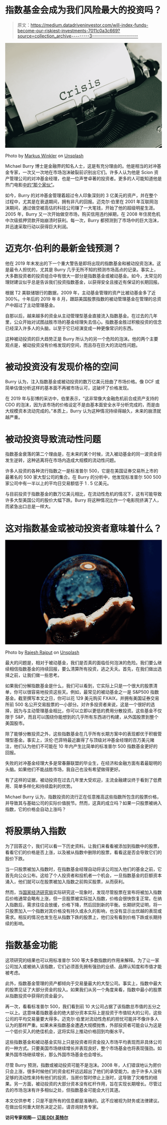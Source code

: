 # 指数基金会成为我们风险最大的投资吗？

> 原文：<https://medium.datadriveninvestor.com/will-index-funds-become-our-riskiest-investments-7011c0a3c669?source=collection_archive---------3----------------------->

![](img/9b66d393b29850836798ec119fbe861a.png)

Photo by [Markus Winkler](https://unsplash.com/@markuswinkler?utm_source=medium&utm_medium=referral) on [Unsplash](https://unsplash.com?utm_source=medium&utm_medium=referral)

Michael Burry 博士是金融界的知名人士，这是有充分理由的。他是相当的对冲基金专家，一次又一次地在市场泡沫破裂前识别出它们。许多人认为他是 Scion 资产管理公司的对冲基金经理，也是一位声誉卓著的投资者。更多的人可能知道他是热门电影[中的“那个家伙”](https://www.imdb.com/title/tt1596363/)。

如今，Burry 的对冲基金管理着超过令人印象深刻的 3 亿美元的资产，并在整个过程中，尤其是在衰退期间，拥有非凡的回报。迈克尔·伯里在 2001 年互联网泡沫期间，通过做空被高估的科技公司赚了一大笔钱，开始了他的超级明星生涯。2005 年，Burry 又一次开始做空市场，购买信用违约掉期，在 2008 年住房危机中次级抵押贷款开始崩溃时获利。每一次，Burry 都预测到了市场中的巨大泡沫，并迅速采取行动以获得巨大利润。

# 迈克尔·伯利的最新金钱预测？

他在 2019 年末发出的下一个重大警告是即将出现的指数基金和被动投资泡沫。这是最令人担忧的，尤其是 Burry 几乎无所不知的预测市场高点的记录。事实上，大多数投资者的投资组合中有很大一部分是指数基金或被动基金。如今，太常见的理财建议似乎总是告诉我们投资指数基金，以获得安全且接近有保证的长期回报。

根据 T2 美联储银行的数据，2009 年，主动基金管理的资产比被动基金多了近 300%。十年后的 2019 年 8 月，跟踪美国股票指数的被动管理基金在管理的总资产中超过了主动管理基金。

自那以后，越来越多的资金从主动管理型基金直接流入指数基金。在过去的几年里，公众开始对试图战胜市场的基金经理失去信心。指数基金胜过积极投资的信念已经深入许多人的头脑，以至于它已经演变成一种更像常识的东西。

这种被动投资的巨大趋势正是 Burry 所认为的另一个危险的泡沫。他的两个主要观点是，被动投资没有价格发现的空间，而且存在巨大的流动性问题。

# 被动投资没有发现价格的空间

Burry 认为，注入指数基金或被动投资的数万亿美元扭曲了市场价格。像 DCF 或简单估值分析这样的基本面不再被市场认可，这破坏了价格发现。

在 2019 年与彭博的采访中，伯里表示，“这非常像大金融危机前合成资产支持的 CDO 的泡沫，因为该市场的价格设定不是由基本面安全水平分析完成的，而是由大规模资本流动完成的。”本质上，Burry 认为这种情况持续得越久，未来的崩溃就越严重。

# 被动投资导致流动性问题

指数基金衰落的第二个理由是，在未来的某个时候，流入被动基金的同一波资金将发生逆转，这种逃离将在市场内造成大规模的流动性问题。

许多人投资的各种流行指数之一是标准普尔 500，它是在美国证券交易所上市的最著名的 500 家大型公司的集合。在 Burry 的分析中，他发现标准普尔 500 500 家公司中有一半以上的平均日交易额低于 1 . 5 亿美元。

与目前投资于指数基金的数万亿美元相比，在流动性危机的情况下，这有可能导致许多大型美国公司的股价大幅下跌。Burry 将这种情况比作一个电影院挤满了人，而紧急出口总是一样大。

# 这对指数基金或被动投资者意味着什么？

![](img/65e8ebf79c117b5a02063caec1cef531.png)

Photo by [Rajesh Rajput](https://unsplash.com/@rrajputphotography?utm_source=medium&utm_medium=referral) on [Unsplash](https://unsplash.com?utm_source=medium&utm_medium=referral)

最大的问题是，相对于被动基金，我们是否真的面临任何泡沫的危险。我们要么继续相信指数基金的持续回报，要么清算所有投资，逃之夭夭。首先，在我们做出选择之前，让我们做一些思考。

如果我们分解指数基金是什么，我们可以看到，它实际上只是一个很大的股票清单，你可以很容易地投资这些天。例如，最常见的被动基金之一是 S&P500 指数基金。截至撰写本文之日，你可以花 129 美元购买 FXAIX，并拥有美国证券交易所前 500 名公开交易股票的一小部分。对许多投资者来说，这是一个很好的选择，因为与主动管理基金相比，你可以立即以更低的费用分散投资。这些基金不仅限于 S&P，而且可以围绕你能想到的几乎所有东西进行构建，从外国股票到整个美国股市。

除了能够分散投资之外，这些指数基金在几乎所有长期方案中的表现都优于积极管理型基金。事实上，沃伦·巴菲特最近赢得了与顶级对冲基金经理的百万美元赌注，他们认为他们不可能在 10 年内产生比简单的标准普尔 500 指数基金更好的回报。

失败的对冲基金经理大多是常春藤联盟的毕业生，在经济和金融方面有着最聪明的头脑。如果他们不能战胜市场，我自己也没有希望做得更好。

有了这样的证据，被动投资在过去几年里大受欢迎，主流金融建议终于看到了低费用、简单多样化和持续盈利的优势。

Michael Burry 认为，指数投资的流行正在任意推高这些指数所包含的股票价格，并导致其与基础公司的实际价值脱节。然而，这真的成立吗？如果一只股票被纳入指数，它的价格会自动上涨吗？

# 将股票纳入指数

为了回答这个，我们可以看一下历史资料。让我们来看看被添加到指数中的股票，看看它们的价格是否上涨，以及被从指数中删除的股票，看看这是否会导致它们的股价下跌。

当一只股票被加入指数时，在指数基金经理自动将该公司加入他们的基金之前，它首先向公众公布。这给了个人投资者和投机者一个机会，一旦指数基金的巨额资本涌入，他们就可以在股票被加入指数之前购买股票，从而获利。

然而，当[国家经济研究局](https://www.nber.org/digest/nov13/stock-price-reactions-index-inclusion)实际研究这一现象时，发现尽管股票在宣布将被加入指数后价格通常会略有上涨，但一旦股票被实际加入指数，价格会很快恢复正常。在纳入指数后，需求往往会放缓，价格下降，然后回到新的平衡。长期研究证明，将一只股票加入一个指数对其价格没有持久或永久的影响，也没有显示出优越的表现或需求。相反的情况也发生在从指数下跌的股票上，他们没有看到价格下跌或长期持续的影响。

# 指数基金功能

这项研究的结果也可以用标准普尔 500 等大多数指数的作用来解释。为了让一家公司加入或被纳入该指数，它们必须首先拥有强劲的业绩、品牌认知度和市值才能被考虑。

此外，指数基金管理的资产都倾向于交易量最大的大型公司。事实上，指数中最大的股票见证了大部分资金的投入。如果我们从另一个角度来看，指数中最小的股票从指数投资中获得的资金最少。

再一次，看看标准普尔 500，我们看到前 10 大公司占据了该指数总市值的五分之一以上。这意味着指数基金的绝大部分资本实际上是投资于市值较大的公司，这些公司的平均交易量要大得多。迈克尔·伯里对流动性危机的担忧可能并不像许多人认为的那样严重。如果未来指数基金遭遇大规模抛售，外部投资者可能会认为这是一个低价买入的绝佳机会，这将实际上推动价格回到均衡水平。

这些指数基金和被动基金实际上只是投资者将资金投入市场平均表现而非具体公司的一种方式。只要美国市场继续增长并表现良好，整个市场基金也将表现强劲。如果外国市场继续增长，那么外国市场基金也会增长。

尽管 Burry 预测，指数或被动投资可能不是泡沫。2008 年，人们错误地认为房价只会上涨，很多时候他们的资金杠杆远远超出了他们的承受能力。由于许多人没有足够的流动性来持有他们的投资，当房价暂时停止上涨时，这导致了灾难性的结果。另一方面，被动投资的大部分资本没有杠杆作用，旨在实现长期增长。尽管过去的市场泡沫有许多相似之处，但指数基金可能会大行其道。

本文仅供参考；只是不是所有的信息都是准确的。这不应被视为财务或法律建议。在做出任何重大财务决定之前，请咨询财务专家。

**访问专家视图—** [**订阅 DDI 英特尔**](https://datadriveninvestor.com/ddi-intel)